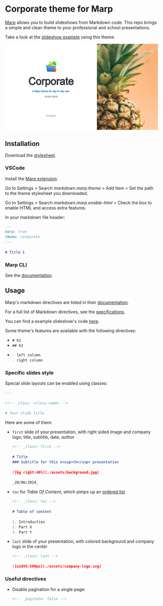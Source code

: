 # Corporate theme for Marp
[Marp](https://marp.app) allows you to build slideshows from Markdown code. This repo brings a simple and clean theme to your professional and school presentations.

Take a look at the [slideshow example](./doc/slideshow.pdf) using this theme.

![](./doc/screenshots/first.png)

## Installation
Download the [stylesheet](corporate.css).

### VSCode
Install the [Marp extension](https://marketplace.visualstudio.com/items?itemName=marp-team.marp-vscode).

Go to Settings > Search _markdown.marp.theme_ > Add Item > Set the path to the theme stylesheet you downloaded.

Go to Settings > Search _markdown.marp.enable-html_ > Check the box to enable HTML and access extra features.

In your markdown file header:
```md
---
marp: true
theme: corporate
---

# Title 1
```

### Marp CLI
See the [documentation](https://marpit.marp.app/usage?id=apply-theme).


## Usage
Marp's markdown directives are listed in their [documentation](https://marpit.marp.app/markdown).

For a full list of Markdown directives, see the [specifications](https://spec.commonmark.org/current/).

You can find a example slideshow's code [here](./doc/slideshow.md).

Some theme's features are available with the following directives:
- `# h1`
- `## h2`
- ```md
  - left column
  - right column
  ```

### Specific slides style
Special slide layouts can be enabled using classes:
```md
---

<!-- _class: <class-name> -->

# Your slide title
```

Here are some of them:
- `first` slide of your presentation, with right sided image and company logo, title, subtitle, date, author
  ```md
  <!-- _class: first -->

  # Title
  ### Subtitle for this n<sup>th</sup> presentation

  ![bg right:40%](./assets/background.jpg)

  _28/06/2024_
  ```

- `toc` for _Table Of Content_, which pimps up an [ordered list](https://spec.commonmark.org/0.31.2/#ordered-list-marker)
  ```md
  <!-- _class: toc -->

  # Table of content

  1. Introduction
  2. Part X
  3. Part Y
  ```
- `last` slide of your presentation, with colored background and company logo in the center
  ```md
  <!-- _class: last -->

  ![width:500px](./assets/company-logo.svg)
  ```

### Useful directives
- Disable pagination for a single page:
  ```md
  <!-- _paginate: false -->
  ```
